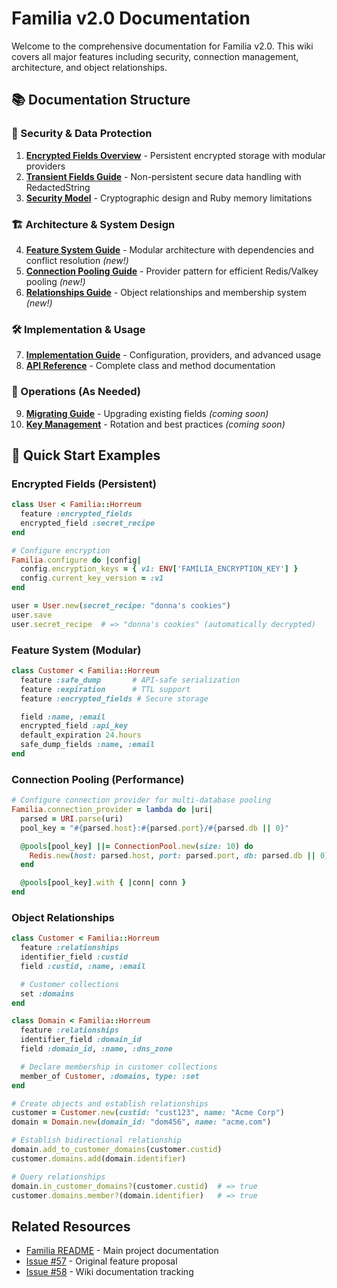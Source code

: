 # Familia v2.0 Documentation

Welcome to the comprehensive documentation for Familia v2.0. This wiki covers all major features including security, connection management, architecture, and object relationships.

## 📚 Documentation Structure

### 🔐 Security & Data Protection

1. **[Encrypted Fields Overview](Encrypted-Fields-Overview.md)** - Persistent encrypted storage with modular providers
2. **[Transient Fields Guide](Transient-Fields-Guide.md)** - Non-persistent secure data handling with RedactedString
3. **[Security Model](Security-Model.md)** - Cryptographic design and Ruby memory limitations

### 🏗️ Architecture & System Design

4. **[Feature System Guide](Feature-System-Guide.md)** - Modular architecture with dependencies and conflict resolution _(new!)_
5. **[Connection Pooling Guide](Connection-Pooling-Guide.md)** - Provider pattern for efficient Redis/Valkey pooling _(new!)_
6. **[Relationships Guide](Relationships-Guide.md)** - Object relationships and membership system _(new!)_

### 🛠️ Implementation & Usage

7. **[Implementation Guide](Implementation-Guide.md)** - Configuration, providers, and advanced usage
8. **[API Reference](API-Reference.md)** - Complete class and method documentation

### 🚀 Operations (As Needed)

9. **[Migrating Guide](Migrating-Guide.md)** - Upgrading existing fields _(coming soon)_
10. **[Key Management](Key-Management.md)** - Rotation and best practices _(coming soon)_

## 🚀 Quick Start Examples

### Encrypted Fields (Persistent)
```ruby
class User < Familia::Horreum
  feature :encrypted_fields
  encrypted_field :secret_recipe
end

# Configure encryption
Familia.configure do |config|
  config.encryption_keys = { v1: ENV['FAMILIA_ENCRYPTION_KEY'] }
  config.current_key_version = :v1
end

user = User.new(secret_recipe: "donna's cookies")
user.save
user.secret_recipe  # => "donna's cookies" (automatically decrypted)
```

### Feature System (Modular)
```ruby
class Customer < Familia::Horreum
  feature :safe_dump       # API-safe serialization
  feature :expiration      # TTL support
  feature :encrypted_fields # Secure storage

  field :name, :email
  encrypted_field :api_key
  default_expiration 24.hours
  safe_dump_fields :name, :email
end
```

### Connection Pooling (Performance)
```ruby
# Configure connection provider for multi-database pooling
Familia.connection_provider = lambda do |uri|
  parsed = URI.parse(uri)
  pool_key = "#{parsed.host}:#{parsed.port}/#{parsed.db || 0}"

  @pools[pool_key] ||= ConnectionPool.new(size: 10) do
    Redis.new(host: parsed.host, port: parsed.port, db: parsed.db || 0)
  end

  @pools[pool_key].with { |conn| conn }
end
```

### Object Relationships
```ruby
class Customer < Familia::Horreum
  feature :relationships
  identifier_field :custid
  field :custid, :name, :email

  # Customer collections
  set :domains
end

class Domain < Familia::Horreum
  feature :relationships
  identifier_field :domain_id
  field :domain_id, :name, :dns_zone

  # Declare membership in customer collections
  member_of Customer, :domains, type: :set
end

# Create objects and establish relationships
customer = Customer.new(custid: "cust123", name: "Acme Corp")
domain = Domain.new(domain_id: "dom456", name: "acme.com")

# Establish bidirectional relationship
domain.add_to_customer_domains(customer.custid)
customer.domains.add(domain.identifier)

# Query relationships
domain.in_customer_domains?(customer.custid)  # => true
customer.domains.member?(domain.identifier)   # => true
```


## Related Resources

- [Familia README](https://github.com/delano/familia) - Main project documentation
- [Issue #57](https://github.com/delano/familia/issues/57) - Original feature proposal
- [Issue #58](https://github.com/delano/familia/issues/58) - Wiki documentation tracking
